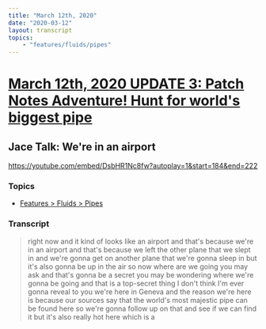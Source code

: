 ```yaml
---
title: "March 12th, 2020"
date: "2020-03-12"
layout: transcript
topics: 
    - "features/fluids/pipes"
---
```

# [March 12th, 2020 UPDATE 3: Patch Notes Adventure! Hunt for world's biggest pipe](../2020-03-12.md)
## Jace Talk: We're in an airport
https://youtube.com/embed/DsbHR1Nc8fw?autoplay=1&start=184&end=222
### Topics
* [Features > Fluids > Pipes](../topics/features/fluids/pipes.md)

### Transcript

> right now and it kind of looks like an
> airport and that's because we're in an
> airport and that's because we left the
> other plane that we slept in and we're
> gonna get on another plane that we're
> gonna sleep in but it's also gonna be up
> in the air so now where are we going you
> may ask and that's gonna be a secret
> you may be wondering where we're gonna
> be going and that is a top-secret thing
> I don't think I'm ever gonna reveal to
> you we're here in Geneva and the reason
> we're here is because our sources say
> that the world's most majestic pipe can
> be found here so we're gonna follow up
> on that and see if we can find it but
> it's also really hot here which is a
